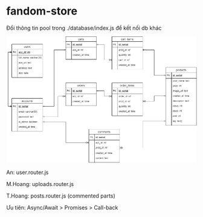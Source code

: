 # fandom-store


Đổi thông tin pool trong ./database/index.js để kết nối db khác


![Drawing](../fandom-store.png)


An: 
user.router.js

M.Hoang:
uploads.router.js 

T.Hoang:
posts.router.js
(commented parts)

Ưu tiên: Async/Await > Promises > Call-back